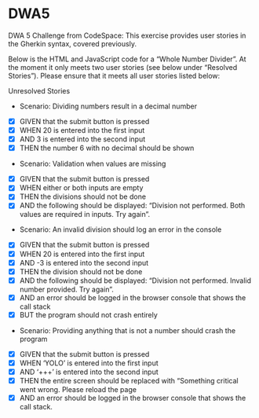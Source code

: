 # DWA5 

DWA 5 Challenge from CodeSpace:
This exercise provides user stories in the Gherkin syntax, covered previously.

Below is the HTML and JavaScript code for a “Whole Number Divider”. At the moment it only meets two user stories (see below under “Resolved Stories”). Please ensure that it meets all user stories listed below:

Unresolved Stories

- Scenario: Dividing numbers result in a decimal number

- [X] GIVEN that the submit button is pressed
- [X] WHEN 20 is entered into the first input
- [X] AND 3 is entered into the second input
- [X] THEN the number 6 with no decimal should be shown

- Scenario: Validation when values are missing

- [X] GIVEN that the submit button is pressed
- [X] WHEN either or both inputs are empty
- [X] THEN the divisions should not be done
- [X] AND the following should be displayed: “Division not performed. Both values are required in inputs. Try again”.

- Scenario: An invalid division should log an error in the console

- [X] GIVEN that the submit button is pressed
- [X] WHEN 20 is entered into the first input
- [X] AND -3 is entered into the second input
- [X] THEN the division should not be done
- [X] AND the following should be displayed: “Division not performed. Invalid number provided. Try again”.
- [X] AND an error should be logged in the browser console that shows the call stack
- [X] BUT the program should not crash entirely

- Scenario: Providing anything that is not a number should crash the program

- [X] GIVEN that the submit button is pressed
- [X] WHEN ‘YOLO’ is entered into the first input
- [X] AND ‘+++’ is entered into the second input
- [X] THEN the entire screen should be replaced with “Something critical went wrong. Please reload the page
- [X] AND an error should be logged in the browser console that shows the call stack.
